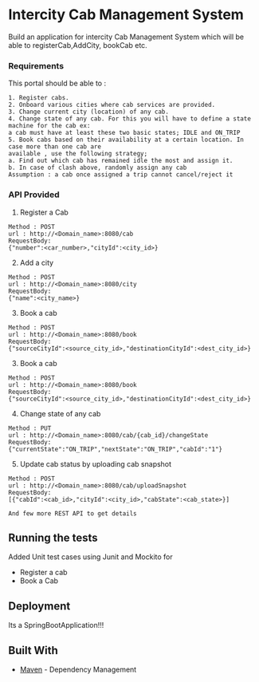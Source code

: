 # Intercity Cab Management System

Build an application for intercity Cab Management System which will be able to registerCab,AddCity, bookCab etc.

### Requirements

This portal should be able to :
```
1. Register cabs.
2. Onboard various cities where cab services are provided.
3. Change current city (location) of any cab.
4. Change state of any cab. For this you will have to define a state machine for the cab ex:
a cab must have at least these two basic states; IDLE and ON_TRIP
5. Book cabs based on their availability at a certain location. In case more than one cab are
available , use the following strategy;
a. Find out which cab has remained idle the most and assign it.
b. In case of clash above, randomly assign any cab
Assumption : a cab once assigned a trip cannot cancel/reject it
```

### API Provided

1. Register a Cab

```
Method : POST
url : http://<Domain_name>:8080/cab
RequestBody:
{"number":<car_number>,"cityId":<city_id>}
```

2. Add a city

```
Method : POST
url : http://<Domain_name>:8080/city
RequestBody:
{"name":<city_name>}
```

3. Book a cab

```
Method : POST
url : http://<Domain_name>:8080/book
RequestBody:
{"sourceCityId":<source_city_id>,"destinationCityId":<dest_city_id>}
```

3. Book a cab

```
Method : POST
url : http://<Domain_name>:8080/book
RequestBody:
{"sourceCityId":<source_city_id>,"destinationCityId":<dest_city_id>}
```

4. Change state of any cab

```
Method : PUT
url : http://<Domain_name>:8080/cab/{cab_id}/changeState
RequestBody:
{"currentState":"ON_TRIP","nextState":"ON_TRIP","cabId":"1"}
```

5. Update cab status by uploading cab snapshot

```
Method : POST
url : http://<Domain_name>:8080/cab/uploadSnapshot
RequestBody:
[{"cabId":<cab_id>,"cityId":<city_id>,"cabState":<cab_state>}]
```

```
And few more REST API to get details
```


## Running the tests
Added Unit test cases using Junit and Mockito for
   - Register a cab
   - Book a Cab

## Deployment

Its a SpringBootApplication!!!

## Built With

* [Maven](https://maven.apache.org/) - Dependency Management
